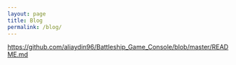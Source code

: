 ```yaml
---
layout: page
title: Blog
permalink: /blog/
---
```


<https://github.com/aliaydin96/Battleship_Game_Console/blob/master/README.md>
